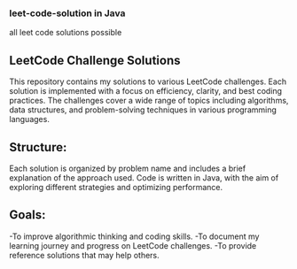 ### leet-code-solution in Java
all leet code solutions possible

## LeetCode Challenge Solutions
This repository contains my solutions to various LeetCode challenges. Each solution is implemented with a focus on efficiency, clarity, and best coding practices. The challenges cover a wide range of topics including algorithms, data structures, and problem-solving techniques in various programming languages.

## Structure:
Each solution is organized by problem name and includes a brief explanation of the approach used.
Code is written in Java, with the aim of exploring different strategies and optimizing performance.
## Goals:
-To improve algorithmic thinking and coding skills.
-To document my learning journey and progress on LeetCode challenges.
-To provide reference solutions that may help others.
